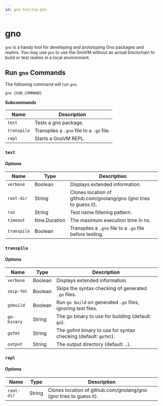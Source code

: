 ```yaml
---
id: gno-tooling-gno
---
```


# gno

`gno` is a handy tool for developing and prototyping Gno packages and realms. You may use `gno` to use the GnoVM without an actual blockchain to build or test realms in a local environment.

## Run `gno` Commands

The following command will run `gno`.

```bash
gno {SUB_COMMAND}
```

**Subcommands**

| Name         | Description                                |
| ------------ | ------------------------------------------ |
| `test`       | Tests a gno package.                       |
| `transpile`  | Transpiles a `.gno` file to a `.go` file. |
| `repl`       | Starts a GnoVM REPL.                       |

### `test`

#### **Options**

| Name         | Type          | Description                                                        |
| ------------ | ------------- | ------------------------------------------------------------------ |
| `verbose`    | Boolean       | Displays extended information.                                     |
| `root-dir`   | String        | Clones location of github.com/gnolang/gno (gno tries to guess it). |
| `run`        | String        | Test name filtering pattern.                                       |
| `timeout`    | time.Duration | The maximum execution time in ns.                                  |
| `transpile`  | Boolean       | Transpiles a `.gno` file to a `.go` file before testing.          |

### `transpile`

#### **Options**

| Name        | Type    | Description                                                     |
| ----------- | ------- | --------------------------------------------------------------- |
| `verbose`   | Boolean | Displays extended information.                                  |
| `skip-fmt`  | Boolean | Skips the syntax checking of generated `.go` files.             |
| `gobuild`   | Boolean | Run `go build` on generated `.go` files, ignoring test files.   |
| `go-binary` | String  | The go binary to use for building (default: `go`).              |
| `gofmt`     | String  | The gofmt binary to use for syntax checking (default: `gofmt`). |
| `output`    | String  | The output directory (default: `.`).                            |

### `repl`

#### **Options**

| Name       | Type    | Description                                                        |
| ---------- | ------- | ------------------------------------------------------------------ |
| `root-dir` | String  | Clones location of github.com/gnolang/gno (gno tries to guess it). |
